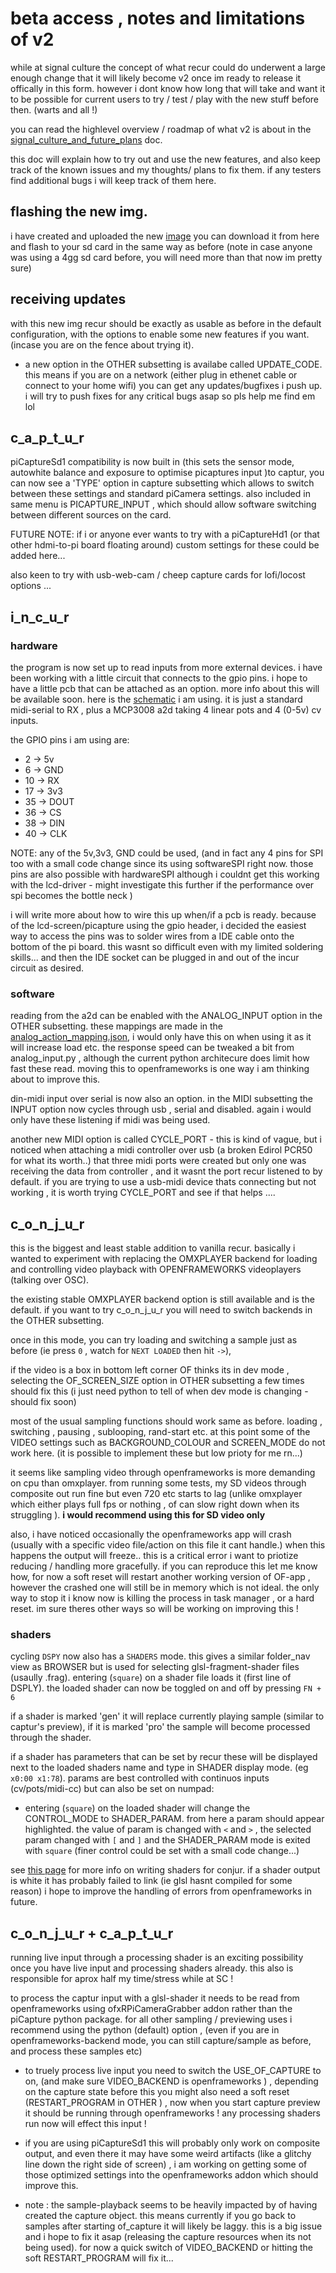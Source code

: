 # beta access , notes and limitations of v2

while at signal culture the concept of what recur could do underwent a large enough change that it will likely become v2 once im ready to release it offically in this form. however i dont know how long that will take and want it to be possible for current users to try / test / play with the new stuff before then. (warts and all !)

you can read the highlevel overview / roadmap of what v2 is about in the [signal_culture_and_future_plans] doc.

this doc will explain how to try out and use the new features, and also keep track of the known issues and my thoughts/ plans to fix them. if any testers find additional bugs i will keep track of them here.

## flashing the new img.

i have created and uploaded the new [image] you can download it from here and flash to your sd card in the same way as before (note in case anyone was using a 4gg sd card before, you will need more than that now im pretty sure)

## receiving updates

with this new img recur should be exactly as usable as before in the default configuration, with the options to enable some new features if you want. (incase you are on the fence about trying it).

- a new option in the OTHER subsetting is availabe called UPDATE_CODE. this means if you are on a network (either plug in ethenet cable or connect to your home wifi) you can get any updates/bugfixes i push up. i will try to push fixes for any critical bugs asap so pls help me  find em lol

## c_a_p_t_u_r 

piCaptureSd1 compatibility is now built in (this sets the sensor mode, autowhite balance and exposure to optimise picaptures input )to captur, you can now see a 'TYPE' option in capture subsetting which allows to switch between these settings and standard piCamera settings. also included in same menu is PICAPTURE_INPUT , which should allow software switching between different sources on the card.

FUTURE NOTE: if i or anyone ever wants to try with a piCaptureHd1 (or that other hdmi-to-pi board floating around) custom settings for these could be added here...

also keen to try with usb-web-cam / cheep capture cards for lofi/locost options ...

## i_n_c_u_r

### hardware

the program is now set up to read inputs from more external devices. i have been working with a little circuit that connects to the gpio pins. i hope to have a little pcb that can be attached as an option. more info about this will be available soon. here is the [schematic] i am using. it is just a standard midi-serial to RX , plus a MCP3008 a2d taking 4 linear pots and 4 (0-5v) cv inputs.

the GPIO pins i am using are:

- 2 -> 5v 
- 6 -> GND
- 10 -> RX
- 17 -> 3v3
- 35 -> DOUT
- 36 -> CS
- 38 -> DIN
- 40 -> CLK

NOTE: any of the 5v,3v3, GND could be used, (and in fact any 4 pins for SPI too with a small code change since its using softwareSPI right now. those pins are also possible with hardwareSPI although i couldnt get this working with the lcd-driver - might investigate this further if the performance over spi becomes the bottle neck  )

i will write more about how to wire this up when/if a pcb is ready. because of the lcd-screen/picapture using the gpio header, i decided the easiest way to access the pins was to solder wires from a IDE cable onto the bottom of the pi board. this wasnt so difficult even with my limited soldering skills... and then the IDE socket can be plugged in and out of the incur circuit as desired. 
 
### software

reading from the a2d can be enabled with the ANALOG_INPUT option in the OTHER subsetting. these mappings are made in the [analog_action_mapping.json], i would only have this on when using it as it will increase load etc. the response speed can be tweaked a bit from analog_input.py , although the current python architecure does limit how fast these read. moving this to openframeworks is one way i am thinking about to improve this.

din-midi input over serial is now also an option. in the MIDI subsetting the INPUT option now cycles through usb , serial and disabled. again i would only have these listening if midi was being used. 

another new MIDI option is called CYCLE_PORT - this is kind of vague, but i noticed when attaching a midi controller over usb (a broken Edirol PCR50 for what its worth..) that three midi ports were created but only one was receiving the data from controller , and it wasnt the port recur listened to by default. if you are  trying to use a usb-midi device thats connecting but not working , it is worth trying CYCLE_PORT and see if that helps ....

## c_o_n_j_u_r

this is the biggest and least stable addition to vanilla recur. basically i wanted to experiment with replacing the OMXPLAYER backend for loading and controlling video playback with OPENFRAMEWORKS videoplayers (talking over OSC). 

the existing stable OMXPLAYER backend option is still available and is the default. if you want to try c_o_n_j_u_r you will need to switch backends in the OTHER subsetting.

once in this mode, you can try loading and switching a sample just as before (ie press `0` , watch for `NEXT LOADED` then hit `->`), 

if the video is a box in bottom left corner OF thinks its in dev mode , selecting the OF_SCREEN_SIZE option in OTHER subsetting a few times should fix this (i just need python to  tell of when dev mode is changing - should fix soon)

most of the usual sampling functions should work same as before. loading , switching , pausing , sublooping, rand-start etc. at this point some of the VIDEO settings such as BACKGROUND_COLOUR and SCREEN_MODE do not work here. (it is possible to implement these but low prioty for me rn...)  

it seems like sampling video through openframeworks is more demanding on cpu than omxplayer. from running some tests, my SD videos through composite out run fine but even 720 etc starts to lag (unlike omxplayer which either plays full fps or nothing , of can slow right down when its struggling ). __i would recommend using this for SD video only__

also, i have noticed occasionally the openframeworks app will crash (usually with a specific video file/action on this file it cant handle.) when this happens the output will freeze.. this is a critical error i want to priotize reducing / handling more gracefully. if you can reproduce this let me know how, for now a soft reset will restart another working version of OF-app , however the crashed one will still be in memory which is not ideal. the only way to stop it i know now is killing the process in task manager , or a hard reset. im sure theres other ways so will be working on improving this ! 

### shaders

cycling `DSPY` now also has a `SHADERS` mode. this gives a similar folder_nav view as BROWSER but is used for selecting glsl-fragment-shader files (usaully .frag). entering (`square`) on a shader file loads it (first line of  DSPLY). the loaded shader can now be toggled on and off by pressing `FN + 6` 

if a shader is marked 'gen' it will replace currently playing sample (similar to captur's preview), if it is marked 'pro' the sample will become processed through the shader.

if a shader has parameters that can be set by recur these will be displayed next to the loaded shaders name and type in SHADER display mode. (eg `x0:00 x1:78`). params are best controlled with continuos inputs (cv/pots/midi-cc) but can also be set on numpad:

- entering (`square`) on the loaded shader will change the CONTROL_MODE to SHADER_PARAM. from here a param should appear highlighted. the value of param is changed with `<` and `>` , the selected param changed with `[` and `]` and the SHADER_PARAM mode is exited with `square` (finer control could be set with a small code change...)

see [this page] for more info on writing shaders for conjur. if a shader output is white it has probably failed to link (ie glsl hasnt compiled for some reason) i hope to improve the handling of errors from openframeworks in future.

## c_o_n_j_u_r + c_a_p_t_u_r

running live input through a processing shader is an exciting possibility once you have live input and processing shaders already. this also is responsible for aprox half my time/stress while at SC !

to process the captur input with a glsl-shader it needs to be read from openframeworks using ofxRPiCameraGrabber addon rather than the piCapture python package. for all other sampling / previewing uses i recommend using the python (default) option , (even if you are in openframeworks-backend mode, you can still capture/sample as before, and process these samples etc)

- to truely process live input you need to switch the USE_OF_CAPTURE to on, (and make sure VIDEO_BACKEND is openframeworks ) , depending on the capture state before this you might also need a soft reset (RESTART_PROGRAM in OTHER ) , now when you start capture preview it should be running through openframeworks ! any processing  shaders run now will effect this input !

- if you are using piCaptureSd1 this will probably only work on composite output, and even there it may have some weird artifacts (like a glitchy line down the right side of screen) , i am working on getting some of those optimized settings into the openframeworks addon which should improve this.

- note : the sample-playback seems to be heavily impacted by of having created the capture object. this means currently if you go back to samples after starting of_capture it will likely be laggy. this is a big issue and i hope to fix it asap (releasing the capture resources when its not being used). for now a quick switch of VIDEO_BACKEND or hitting the soft RESTART_PROGRAM will fix it...


[schematic]: incur_board.pdf
[signal_culture_and_future_plans]: signal_culture_and_future_plans.md
[analog_action_mapping.json]: ../json_objects/analog_action_mapping.json
[this page]: https://github.com/langolierz/c_o_n_j_u_r/blob/master/notes_on_shader_formats.md
[image]: https://drive.google.com/file/d/1CQyHiFz8VDPOu3Oui2BV7_USPIF6glxx/view?usp=sharing
